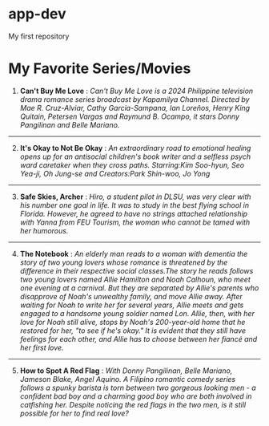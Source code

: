 # app-dev
My first repository
# My Favorite Series/Movies
1. **Can't Buy Me Love**
: *Can't Buy Me Love is a 2024 Philippine television drama romance series broadcast by Kapamilya Channel. Directed by Mae R. Cruz-Alviar, Cathy Garcia-Sampana, Ian Loreños, Henry King Quitain, Petersen Vargas and Raymund B. Ocampo, it stars Donny Pangilinan and Belle Mariano.*
---
 2. **It's Okay to Not Be Okay**
: *An extraordinary road to emotional healing opens up for an antisocial children's book writer and a selfless psych ward caretaker when they cross paths.
Starring:Kim Soo-hyun, Seo Yea-ji, Oh Jung-se and Creators:Park Shin-woo, Jo Yong*
---
3. **Safe Skies, Archer**
: *Hiro, a student pilot in DLSU, was very clear with his number one goal in life. It was to study in the best flying school in Florida. However, he agreed to have no strings attached relationship with Yanna from FEU Tourism, the woman who cannot be tamed with her humorous.*
---
4. **The Notebook**
: *An elderly man reads to a woman with dementia the story of two young lovers whose romance is threatened by the difference in their respective social classes.The story he reads follows two young lovers named Allie Hamilton and Noah Calhoun, who meet one evening at a carnival. But they are separated by Allie's parents who disapprove of Noah's unwealthy family, and move Allie away. After waiting for Noah to write her for several years, Allie meets and gets engaged to a handsome young soldier named Lon. Allie, then, with her love for Noah still alive, stops by Noah's 200-year-old home that he restored for her, "to see if he's okay." It is evident that they still have feelings for each other, and Allie has to choose between her fiancé and her first love.*
---
5. **How to Spot A Red Flag**
: *With Donny Pangilinan, Belle Mariano, Jameson Blake, Angel Aquino. A Filipino romantic comedy series follows a spunky barista is torn between two gorgeous looking men - a confident bad boy and a charming good boy who are both involved in catfishing her. Despite noticing the red flags in the two men, is it still possible for her to find real love?*
